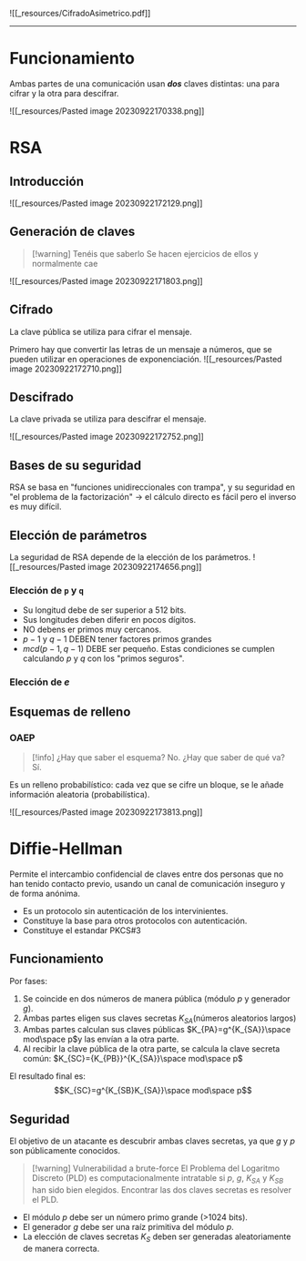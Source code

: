 ![[_resources/CifradoAsimetrico.pdf]]

---

# Funcionamiento
Ambas partes de una comunicación usan ***dos*** claves distintas: una para cifrar y la otra para descifrar.

![[_resources/Pasted image 20230922170338.png]]

# RSA
## Introducción
![[_resources/Pasted image 20230922172129.png]]

## Generación de claves
> [!warning] Tenéis que saberlo
> Se hacen ejercicios de ellos y normalmente cae


![[_resources/Pasted image 20230922171803.png]]

## Cifrado
La clave pública se utiliza para cifrar el mensaje.

Primero hay que convertir las letras de un mensaje a números, que se pueden utilizar en operaciones de exponenciación. ![[_resources/Pasted image 20230922172710.png]]

## Descifrado
La clave privada se utiliza para descifrar el mensaje.

![[_resources/Pasted image 20230922172752.png]]

## Bases de su seguridad
RSA se basa en "funciones unidireccionales con trampa", y su seguridad en "el problema de la factorización" → el cálculo directo es fácil pero el inverso es muy difícil.

## Elección de parámetros
La seguridad de RSA depende de la elección de los parámetros. ![[_resources/Pasted image 20230922174656.png]]

### Elección de `p` y `q`
- Su longitud debe de ser superior a 512 bits.
- Sus longitudes deben diferir en pocos dígitos.
- NO debens er primos muy cercanos.
- $p-1$ y $q-1$ DEBEN tener factores primos grandes
- $mcd(p-1, q-1)$ DEBE ser pequeño.
Estas condiciones se cumplen calculando $p$ y $q$ con los "primos seguros".

### Elección de $e$

## Esquemas de relleno

### OAEP
> [!info] ¿Hay que saber el esquema?
> No. ¿Hay que saber de qué va? Sí.

Es un relleno probabilístico: cada vez que se cifre un bloque, se le añade información aleatoria (probabilística).

![[_resources/Pasted image 20230922173813.png]]

# Diffie-Hellman
Permite el intercambio confidencial de claves entre dos personas que no han tenido contacto previo, usando un canal de comunicación inseguro y de forma anónima.

- Es un protocolo sin autenticación de los intervinientes.
- Constituye la base para otros protocolos con autenticación.
- Constituye el estandar PKCS#3

## Funcionamiento
Por fases:

1. Se coincide en dos números de manera pública (módulo $p$ y generador $g$).
2. Ambas partes eligen sus claves secretas $K_{SA}$(números aleatorios largos)
4. Ambas partes calculan sus claves públicas $K_{PA}=g^{K_{SA}}\space mod\space p$y las envían a la otra parte.
5. Al recibir la clave pública de la otra parte, se calcula la clave secreta común: $K_{SC}={K_{PB}}^{K_{SA}}\space mod\space p$

El resultado final es:$$K_{SC}=g^{K_{SB}K_{SA}}\space mod\space p$$

## Seguridad
El objetivo de un atacante es descubrir ambas claves secretas, ya que $g$ y $p$ son públicamente conocidos.

> [!warning] Vulnerabilidad a brute-force
> El Problema del Logaritmo Discreto (PLD) es computacionalmente intratable si $p$, $g$, $K_{SA}$ y $K_{SB}$ han sido bien elegidos.
> Encontrar las dos claves secretas es resolver el PLD.


- El módulo $p$ debe ser un número primo grande (>1024 bits).
- El generador $g$ debe ser una raíz primitiva del módulo $p$.
- La elección de claves secretas $K_S$ deben ser generadas aleatoriamente de manera correcta.